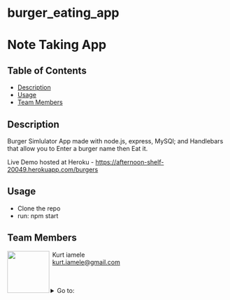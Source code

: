 # burger_eating_app

# Note Taking App  

##  Table of Contents

* [Description](#description)
* [Usage](#usage)
* [Team Members](#team-members)


##  Description 

Burger Simlulator App made with node.js, express, MySQl; and Handlebars that allow you to Enter a burger name then Eat it.  

 Live Demo hosted at Heroku - https://afternoon-shelf-20049.herokuapp.com/burgers
 
##  Usage 
- Clone the repo 
- run: npm start

## Team Members

<img align="left" src="https://avatars3.githubusercontent.com/u/62262420?v=4" width=96> &nbsp;Kurt iamele <br>&nbsp;<kurt.iamele@gmail.com><br>&nbsp;<null>

<br>

<details>
<summary>Go to:</summary>

* [Description](#description)
* [Usage](#usage)
* [Team Members](#team-members)
* [Table of Contents](#Table-of-Contents)

</details>
